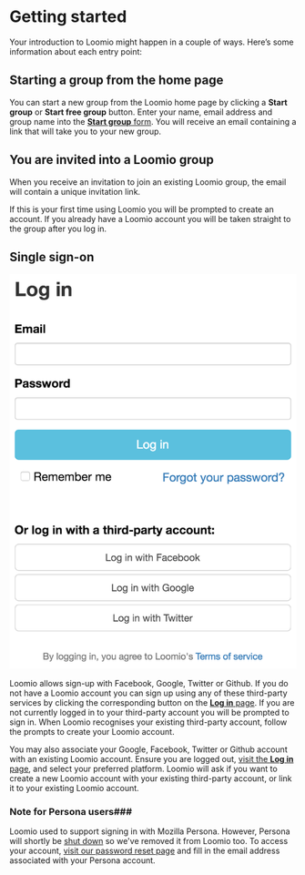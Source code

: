 # Getting started

Your introduction to Loomio might happen in a couple of ways. Here’s some information about each entry point:

## Starting a group from the home page

You can start a new group from the Loomio home page by clicking a **Start group** or **Start free group** button. Enter your name, email address and group name into the [**Start group** form](https://www.loomio.org/start_group "Opens in new tab"). You will receive an email containing a link that will take you to your new group.

## You are invited into a Loomio group

When you receive an invitation to join an existing Loomio group, the email will contain a unique invitation link.

If this is your first time using Loomio you will be prompted to create an account. If you already have a Loomio account you will be taken straight to the group after you log in.

## Single sign-on

<img class="screenshot" alt="Log in page with single sign-on options" src="log_in_page.png" />

Loomio allows sign-up with Facebook, Google, Twitter or Github. If you do not have a Loomio account you can sign up using any of these third-party services by clicking the corresponding button on the [**Log in** page](http://loomio.org/sign_in "Opens in new tab"). If you are not currently logged in to your third-party account you will be prompted to sign in. When Loomio recognises your existing third-party account, follow the prompts to create your Loomio account.

You may also associate your Google, Facebook, Twitter or Github account with an existing Loomio account. Ensure you are logged out, [visit the **Log in** page](https://www.loomio.org/users/sign_in "Opens in new tab"), and select your preferred platform. Loomio will ask if you want to create a new Loomio account with your existing third-party account, or link it to your existing Loomio account.

### Note for Persona users###

Loomio used to support signing in with Mozilla Persona. However, Persona will shortly be [shut down](http://www.pcworld.com/article/3021736/internet/mozilla-persona-login-system-to-shut-down-end-november.html "Article about the end of Mozilla Persona - Opens in new tab") so we've removed it from Loomio too. To access your account, [visit our password reset page](https://www.loomio.org/users/password/new "Opens in new tab") and fill in the email address associated with your Persona account.
